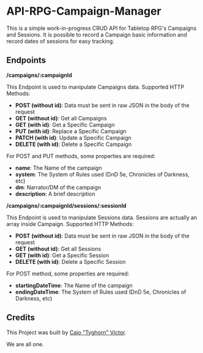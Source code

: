 <h1> API-RPG-Campaign-Manager </h1>

This is a simple work-in-progress CRUD API for Tabletop RPG's Campaigns and Sessions. It is possible to record a Campaign basic information and record dates of sessions for easy tracking.

<h2>Endpoints</h2>

<strong>/campaigns/:campaignId</strong>

This Endpoint is used to manipulate Campaigns data. Supported HTTP Methods:
<ul>
    <li><strong>POST (without id)</strong>: Data must be sent in raw JSON in the body of the request</li>
    <li><strong>GET (without id)</strong>: Get all Campaigns</li>
    <li><strong>GET (with id)</strong>: Get a Specific Campaign</li>
    <li><strong>PUT (with id)</strong>: Replace a Specific Campaign</li>
    <li><strong>PATCH (with id)</strong>: Update a Specific Campaign</li>
    <li><strong>DELETE (with id)</strong>: Delete a Specific Campaign</li>
</ul>

For POST and PUT methods, some properties are required:
<ul>
    <li><strong>name</strong>: The Name of the campaign</li>
    <li><strong>system</strong>: The System of Rules used (DnD 5e, Chronicles of Darkness, etc)</li>
    <li><strong>dm</strong>: Narrator/DM of the campaign</li>
    <li><strong>description</strong>: A brief description</li>
</ul>


<strong>/campaigns/:campaignId/sessions/:sessionId</strong>

This Endpoint is used to manipulate Sessions data. Sessions are actually an array inside Campaign. Supported HTTP Methods:

<ul>
    <li><strong>POST (without id)</strong>: Data must be sent in raw JSON in the body of the request</li>
    <li><strong>GET (without id)</strong>: Get all Sessions</li>
    <li><strong>GET (with id)</strong>: Get a Specific Session</li>
    <li><strong>DELETE (with id)</strong>: Delete a Specific Session</li>
</ul>

For POST method, some properties are required:
<ul>
    <li><strong>startingDateTime</strong>: The Name of the campaign</li>
    <li><strong>endingDateTime</strong>: The System of Rules used (DnD 5e, Chronicles of Darkness, etc)</li>
</ul>


<h2>Credits</h2>

This Project was built by [Caio "Tyghorn" Victor](https://github.com/CaioVictorMota).

We are all one.